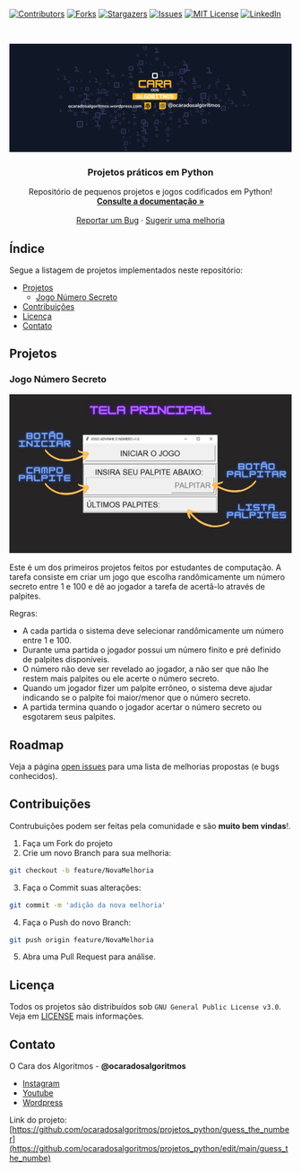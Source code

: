 <!-- PROJECT SHIELDS -->
<!--
*** I'm using markdown "reference style" links for readability.
*** Reference links are enclosed in brackets [ ] instead of parentheses ( ).
*** See the bottom of this document for the declaration of the reference variables
*** for contributors-url, forks-url, etc. This is an optional, concise syntax you may use.
*** https://www.markdownguide.org/basic-syntax/#reference-style-links
-->
[![Contributors][contributors-shield]][contributors-url]
[![Forks][forks-shield]][forks-url]
[![Stargazers][stars-shield]][stars-url]
[![Issues][issues-shield]][issues-url]
[![MIT License][license-shield]][license-url]
[![LinkedIn][linkedin-shield]][linkedin-url]

<!-- PROJECT LOGO -->
<br />
<p align="center">
  <a href="https://github.com/ocaradosalgorimtos/projetos_python">
    <img src="images/youtube-channel-art-short.png" alt="Logo">
  </a>

  <h3 align="center">Projetos práticos em Python</h3>

  <p align="center">
    Repositório de pequenos projetos e jogos codificados em Python!
    <br />
    <a href="https://github.com/ocaradosalgoritmos/projetos_python/wiki"><strong>Consulte a documentação »</strong></a>
    <br />
    <br />
    <a href="https://github.com/ocaradosalgoritmos/projetos_python/issues">Reportar um Bug</a>
    ·
    <a href="https://github.com/ocaradosalgoritmos/projetos_python/issues">Sugerir uma melhoria</a>
  </p>
</p>

<!-- TABLE OF CONTENTS -->
## Índice

Segue a listagem de projetos implementados neste repositório:

* [Projetos](#projetos)
  * [Jogo Número Secreto](#jogo-número-secreto)
* [Contribuições](#contribuições)
* [Licença](#licença)
* [Contato](#contato)

<!-- ABOUT THE PROJECT -->
## Projetos

### Jogo Número Secreto

[![Jogo Número Secreto Screenshot][number-guessing-screenshot]](https://github.com/ocaradosalgoritmos/projetos_python/tree/main/guess_the_number)

Este é um dos primeiros projetos feitos por estudantes de computação. A tarefa consiste em criar um jogo que escolha randômicamente um número secreto entre 1 e 100 e dê ao jogador a tarefa de acertâ-lo através de palpites.

Regras:
* A cada partida o sistema deve selecionar randômicamente um número entre 1 e 100.
* Durante uma partida o jogador possui um número finito e pré definido de palpites disponíveis.
* O número não deve ser revelado ao jogador, a não ser que não lhe restem mais palpites ou ele acerte o número secreto.
* Quando um jogador fizer um palpite errôneo, o sistema deve ajudar indicando se o palpite foi maior/menor que o número secreto.
* A partida termina quando o jogador acertar o número secreto ou esgotarem seus palpites.

<!-- ROADMAP -->
## Roadmap

Veja a página [open issues](https://github.com/ocaradosalgoritmos/projetos_python/issues) para uma lista de melhorias propostas (e bugs conhecidos).

<!-- CONTRIBUTING -->
## Contribuições

Contrubuições podem ser feitas pela comunidade e são **muito bem vindas**!.

1. Faça um Fork do projeto
2. Crie um novo Branch para sua melhoria:

```sh
git checkout -b feature/NovaMelhoria
```

3. Faça o Commit suas alterações:

```sh
git commit -m 'adição da nova melhoria'
```

4. Faça o Push do novo Branch:

```sh
git push origin feature/NovaMelhoria
```

5. Abra uma Pull Request para análise.

<!-- LICENSE -->
## Licença

Todos os projetos são distribuídos sob `GNU General Public License v3.0`. Veja em [LICENSE](https://github.com/ocaradosalgoritmos/projetos_python/blob/main/LICENSE) mais informações.

<!-- CONTACT -->
## Contato

O Cara dos Algoritmos - **@ocaradosalgoritmos**
- [Instagram](https://www.instagram.com/ocaradosalgoritmos/)
- [Youtube](https://www.youtube.com/channel/UCH2hQ1qlt_Emv4exefAmw0w)
- [Wordpress](https://ocaradosalgoritmos.wordpress.com/)

Link do projeto: [https://github.com/ocaradosalgoritmos/projetos_python/guess_the_number](https://github.com/ocaradosalgoritmos/projetos_python/edit/main/guess_the_numbe)

<!-- ACKNOWLEDGEMENTS 
## Acknowledgements
* [GitHub Emoji Cheat Sheet](https://www.webpagefx.com/tools/emoji-cheat-sheet)
* [Img Shields](https://shields.io)
* [Choose an Open Source License](https://choosealicense.com)
* [GitHub Pages](https://pages.github.com)
* [Animate.css](https://daneden.github.io/animate.css)
* [Loaders.css](https://connoratherton.com/loaders)
* [Slick Carousel](https://kenwheeler.github.io/slick)
* [Smooth Scroll](https://github.com/cferdinandi/smooth-scroll)
* [Sticky Kit](http://leafo.net/sticky-kit)
* [JVectorMap](http://jvectormap.com)
* [Font Awesome](https://fontawesome.com)
-->

<!-- MARKDOWN LINKS & IMAGES -->
<!-- https://www.markdownguide.org/basic-syntax/#reference-style-links -->
[contributors-shield]: https://img.shields.io/github/contributors/ocaradosalgoritmos/projetos_python.svg?style=flat-square
[contributors-url]: https://github.com/ocaradosalgoritmos/projetos_python/graphs/contributors
[forks-shield]: https://img.shields.io/github/forks/ocaradosalgoritmos/projetos_python.svg?style=flat-square
[forks-url]: https://github.com/ocaradosalgoritmos/projetos_python/network/members
[stars-shield]: https://img.shields.io/github/stars/ocaradosalgoritmos/projetos_python.svg?style=flat-square
[stars-url]: https://github.com/ocaradosalgoritmos/projetos_python/stargazers
[issues-shield]: https://img.shields.io/github/issues/ocaradosalgoritmos/projetos_python.svg?style=flat-square
[issues-url]: https://github.com/ocaradosalgoritmos/projetos_python/issues
[license-shield]: https://img.shields.io/github/license/ocaradosalgoritmos/projetos_python.svg?style=flat-square
[license-url]: https://github.com/ocaradosalgoritmos/projetos_python/blob/master/LICENSE.txt
[linkedin-shield]: https://img.shields.io/badge/-LinkedIn-black.svg?style=flat-square&logo=linkedin&colorB=555
[linkedin-url]: https://linkedin.com/in/marcosmapl
[number-guessing-screenshot]: images/guess_the_number_screenshot.png
